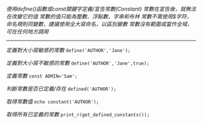 *使用define()函數或const關鍵字定義/宣告常數(Constant)*
*常數在宣告後，就無法在改變它的值*
*常數的值只能為整數、浮點數、字串和布林*
*常數不需使用$字符，命名規則同變數，建議使用全大寫命名，以區別變數*
*常數沒有範圍或當作全域，可在任何地方調用*

***

*定義對大小寫敏感的常數*
`define('AUTHOR','Jane');`

*定義對大小寫不敏感的常數*
`define('AUTHOR','Jane',true);`

*定義常數*
`const ADMIN='Sam';`

*判斷常數是否已定義/存在*
`defined('AUTHOR');`

*取得常數值*
`echo constant('AUTHOR');`

*取得所有已定義的常數*
`print_r(get_defined_constants());`

